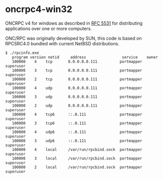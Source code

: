 # oncrpc4-win32

ONCRPC v4 for windows as described in [RFC 5531](https://tools.ietf.org/html/rfc5531) for distributing applications over one or more computers.

ONC/RPC was originally developed by SUN, this code is based on RPCSRC4.0 bundled with current NetBSD distributions.

````
$ ./rpcinfo.exe
   program version netid     address                service    owner
   100000    4    tcp       0.0.0.0.0.111          portmapper superuser
   100000    3    tcp       0.0.0.0.0.111          portmapper superuser
   100000    2    tcp       0.0.0.0.0.111          portmapper superuser
   100000    4    udp       0.0.0.0.0.111          portmapper superuser
   100000    3    udp       0.0.0.0.0.111          portmapper superuser
   100000    2    udp       0.0.0.0.0.111          portmapper superuser
   100000    4    tcp6      ::.0.111               portmapper superuser
   100000    3    tcp6      ::.0.111               portmapper superuser
   100000    4    udp6      ::.0.111               portmapper superuser
   100000    3    udp6      ::.0.111               portmapper superuser
   100000    4    local     /var/run/rpcbind.sock  portmapper superuser
   100000    3    local     /var/run/rpcbind.sock  portmapper superuser
   100000    2    local     /var/run/rpcbind.sock  portmapper superuser
````

